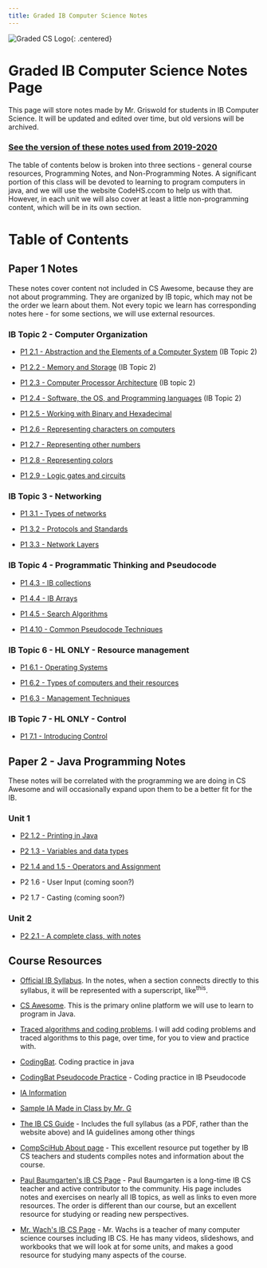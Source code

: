 ```yaml
---
title: Graded IB Computer Science Notes
---
```


![Graded CS Logo](./resources/computer-science-logo.png){: .centered}

# Graded IB Computer Science Notes Page

This page will store notes made by Mr. Griswold for students in IB Computer Science. It will be updated and edited over time, but old versions will be archived.

### [See the version of these notes used from 2019-2020](./2019/index.md)

The table of contents below is broken into three sections - general course resources, Programming Notes, and Non-Programming Notes. A significant portion of this class will be devoted to learning to program computers in java, and we will use the website CodeHS.ccom to help us with that. However, in each unit we will also cover at least a little non-programming content, which will be in its own section. 

# Table of Contents

## Paper 1 Notes 

These notes cover content not included in CS Awesome, because they are not about programming. They are organized by IB topic, which may not be the order we learn about them. Not every topic we learn has corresponding notes here - for some sections, we will use external resources.
  
### IB Topic 2 - Computer Organization

* [P1 2.1 - Abstraction and the Elements of a Computer System](./paper1/np2.1_abstraction.md) (IB Topic 2)

* [P1 2.2 - Memory and Storage](./paper1/np2.2_memory.md) (IB Topic 2)

* [P1 2.3 - Computer Processor Architecture](./paper1/np2.3_architecture.md) (IB topic 2)

* [P1 2.4 - Software, the OS, and Programming languages](./paper1/np2.4_software.md) (IB Topic 2)

* [P1 2.5 - Working with Binary and Hexadecimal](paper1/np2.5_representing_integers.md)

* [P1 2.6 - Representing characters on computers](paper1/np2.6_representing_characters.md)

* [P1 2.7 - Representing other numbers](paper1/np2.7_representing_other_numbers.md)

* [P1 2.8 - Representing colors](paper1/np2.8_representing_colors.md)

* [P1 2.9 - Logic gates and circuits](paper1/np2.9_boolean_logic.md)

### IB Topic 3 - Networking

* [P1 3.1 - Types of networks](paper1/np3.1_network_types.md)

* [P1 3.2 - Protocols and Standards](paper1/np3.2_protocols.md)

* [P1 3.3 - Network Layers](paper1/np3.3_layers.md)

### IB Topic 4 - Programmatic Thinking and Pseudocode

* [P1 4.3 - IB collections](paper1/np4.3_collections.md)

* [P1 4.4 - IB Arrays](paper1/np4.4_arrays.md)

* [P1 4.5 - Search Algorithms](paper1/np4.5_searching_data_structures.md)
  
* [P1 4.10 - Common Pseudocode Techniques](paper1/np4.10_common_pseudocode.md)

### IB Topic 6 - HL ONLY - Resource management

* [P1 6.1 - Operating Systems](paper1/np6.1_operating_system.md)

* [P1 6.2 - Types of computers and their resources](paper1/np6.2_resources.md)

* [P1 6.3 - Management Techniques](paper1/np6.3_management_techniques.md)

### IB Topic 7 - HL ONLY - Control

* [P1 7.1 - Introducing Control](paper1/np7.1_introducing_control_systems.md)

## Paper 2 - Java Programming Notes

These notes will be correlated with the programming we are doing in CS Awesome and will occasionally expand upon them to be a better fit for the IB. 

### Unit 1

* [P2 1.2 - Printing in Java](./paper2/p1.2_printing.md)

* [P2 1.3 - Variables and data types](./paper2/p1.3_variables.md)

* [P2 1.4 and 1.5 - Operators and Assignment](./paper2/p1.4_operators.md)

* P2 1.6 - User Input (coming soon?)

* P2 1.7 - Casting (coming soon?)

### Unit 2

* [P2 2.1 - A complete class, with notes](./paper2/p2_2.1_classes.md)
  
## Course Resources

* [Official IB Syllabus](./resources/syllabus.md). In the notes, when a section connects directly to this syllabus, it will be represented with a superscript, like<sup>this</sup>.

* [CS Awesome](http://csawesome.runestone.academy). This is the primary online platform we will use to learn to program in Java.
  
* [Traced algorithms and coding problems](./resources/traced_algorithms.md). I will add coding problems and traced algorithms to this page, over time, for you to view and practice with.

* [CodingBat](https://codingbat.com/java). Coding practice in java

* [CodingBat Pseudocode Practice](https://graded-cs-resources.github.io/CodingBatPseudo/) - Coding practice in IB Pseudocode
  
* [IA Information](./resources/ia.md)

* [Sample IA Made in Class by Mr. G](./resources/sample_ia.md)

* [The IB CS Guide](https://ib.compscihub.net/wp-content/uploads/2015/04/IBCompSciGuide.pdf) - Includes the full syllabus (as a PDF, rather than the website above) and IA guidelines among other things

* [CompSciHub About page](https://ib.compscihub.net/about) - This excellent resource put together by IB CS teachers and students compiles notes and information about the course.

* [Paul Baumgarten's IB CS Page](https://pbaumgarten.com/ib-compsci/) - Paul Baumgarten is a long-time IB CS teacher and active contributor to the community. His page includes notes and exercises on nearly all IB topics, as well as links to even more resources. The order is different than our course, but an excellent resource for studying or reading new perspectives.

* [Mr. Wach's IB CS Page](https://mrwachs.wordpress.com/current-classes/computer-science-i-b/) - Mr. Wachs is a teacher of many computer science courses including IB CS. He has many videos, slideshows, and workbooks that we will look at for some units, and makes a good resource for studying many aspects of the course.

 